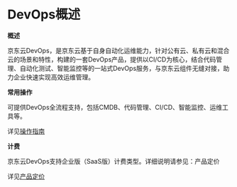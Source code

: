 # DevOps概述

**概述**

京东云DevOps，是京东云基于自身自动化运维能力，针对公有云、私有云和混合云的场景和特性，构建的一套DevOps产品，提供以CI/CD为核心，结合代码管理、自动化测试、智能监控等的一站式DevOps服务，与京东云组件无缝对接，助力企业快速实现高效运维管理。


**常用操作**

可提供DevOps全流程支持，包括CMDB、代码管理、CI/CD、智能监控、运维工具等。

详见[操作指南](https://github.com/jdcloudcom/cn/tree/edit/documentation/Management/DevOps/Operation-Guide)


**计费**

京东云DevOps支持企业版（SaaS版）计费类型。详细说明请参见：产品定价

详见[产品定价](https://github.com/jdcloudcom/cn/tree/edit/documentation/Management/DevOps/Pricing)
